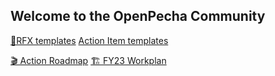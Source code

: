 ## Welcome to the OpenPecha Community 

[🧭RFX templates](https://github.com/OpenPecha/Requests/issues)
[Action Item templates](https://github.com/OpenPecha/Roadmap/issues/new?assignees=&labels=&template=action-item-template.md&title=)

[🎬 Action Roadmap](https://github.com/orgs/OpenPecha/projects/11/views/1)
[🏗️ FY23 Workplan](https://github.com/orgs/OpenPecha/projects/21/views/1)

